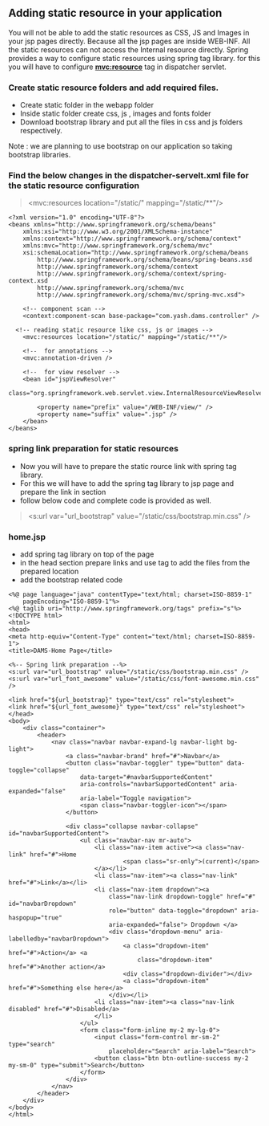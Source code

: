## Adding static resource in your application

You will not be able to add the static resources as CSS, JS and Images in your jsp pages directly. Because all the jsp pages are inside
WEB-INF. All the static resources can not access the Internal resource directly. 
Spring provides a way to configure static resources using spring tag library. for this you will have to configure **<mvc:resource>** tag
in dispatcher servlet. 

### Create static resource folders and add required files. 
- Create static folder in the webapp folder
- Inside static folder create css, js , images and fonts folder
- Download bootstrap library and put all the files in css and js folders respectively.

Note : we are planning to use bootstrap on our application so taking bootstrap libraries. 

### Find the below changes in the **dispatcher-servelt.xml** file for the static resource configuration

>  <!-- reading static resource like css, js or images -->	
>  <mvc:resources location="/static/" mapping="/static/**"/>
  
```
<?xml version="1.0" encoding="UTF-8"?>
<beans xmlns="http://www.springframework.org/schema/beans"
	xmlns:xsi="http://www.w3.org/2001/XMLSchema-instance" 
	xmlns:context="http://www.springframework.org/schema/context"
	xmlns:mvc="http://www.springframework.org/schema/mvc"
	xsi:schemaLocation="http://www.springframework.org/schema/beans
        http://www.springframework.org/schema/beans/spring-beans.xsd
        http://www.springframework.org/schema/context
        http://www.springframework.org/schema/context/spring-context.xsd
        http://www.springframework.org/schema/mvc
        http://www.springframework.org/schema/mvc/spring-mvc.xsd">

	<!-- component scan -->
	<context:component-scan base-package="com.yash.dams.controller" />
	
  <!-- reading static resource like css, js or images -->	
	<mvc:resources location="/static/" mapping="/static/**"/>

	<!--  for annotations -->
	<mvc:annotation-driven />

	<!--  for view resolver -->
	<bean id="jspViewResolver"
		class="org.springframework.web.servlet.view.InternalResourceViewResolver">

		<property name="prefix" value="/WEB-INF/view/" />
		<property name="suffix" value=".jsp" />
	</bean>
</beans>
```

### spring link preparation for static resources
- Now you will have to prepare the static rource link with spring tag library. 
- For this we will have to add the spring tag library to jsp page and prepare the link in <head> section
- follow below code and complete code is provided as well.

> <s:url var="url_bootstrap" value="/static/css/bootstrap.min.css" />
> <link href="${url_bootstrap}" type="text/css" rel="stylesheet">

### **home.jsp**
- add spring tag library on top of the page
- in the head section prepare links and use <link> tag to add the  files from the prepared location
- add the bootstrap related code

```
<%@ page language="java" contentType="text/html; charset=ISO-8859-1"
	pageEncoding="ISO-8859-1"%>
<%@ taglib uri="http://www.springframework.org/tags" prefix="s"%>
<!DOCTYPE html>
<html>
<head>
<meta http-equiv="Content-Type" content="text/html; charset=ISO-8859-1">
<title>DAMS-Home Page</title>

<%-- Spring link preparation --%>
<s:url var="url_bootstrap" value="/static/css/bootstrap.min.css" />
<s:url var="url_font_awesome" value="/static/css/font-awesome.min.css" />

<link href="${url_bootstrap}" type="text/css" rel="stylesheet">
<link href="${url_font_awesome}" type="text/css" rel="stylesheet">
</head>
<body>
	<div class="container">
		<header>
			<nav class="navbar navbar-expand-lg navbar-light bg-light">
				<a class="navbar-brand" href="#">Navbar</a>
				<button class="navbar-toggler" type="button" data-toggle="collapse"
					data-target="#navbarSupportedContent"
					aria-controls="navbarSupportedContent" aria-expanded="false"
					aria-label="Toggle navigation">
					<span class="navbar-toggler-icon"></span>
				</button>

				<div class="collapse navbar-collapse" id="navbarSupportedContent">
					<ul class="navbar-nav mr-auto">
						<li class="nav-item active"><a class="nav-link" href="#">Home
								<span class="sr-only">(current)</span>
						</a></li>
						<li class="nav-item"><a class="nav-link" href="#">Link</a></li>
						<li class="nav-item dropdown"><a
							class="nav-link dropdown-toggle" href="#" id="navbarDropdown"
							role="button" data-toggle="dropdown" aria-haspopup="true"
							aria-expanded="false"> Dropdown </a>
							<div class="dropdown-menu" aria-labelledby="navbarDropdown">
								<a class="dropdown-item" href="#">Action</a> <a
									class="dropdown-item" href="#">Another action</a>
								<div class="dropdown-divider"></div>
								<a class="dropdown-item" href="#">Something else here</a>
							</div></li>
						<li class="nav-item"><a class="nav-link disabled" href="#">Disabled</a>
						</li>
					</ul>
					<form class="form-inline my-2 my-lg-0">
						<input class="form-control mr-sm-2" type="search"
							placeholder="Search" aria-label="Search">
						<button class="btn btn-outline-success my-2 my-sm-0" type="submit">Search</button>
					</form>
				</div>
			</nav>
		</header>
	</div>
</body>
</html>
```

